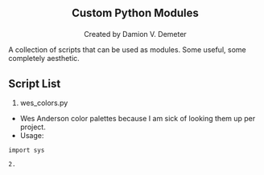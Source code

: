 ## <p align="center">Custom Python Modules</p>    
<p align="center"> Created by Damion V. Demeter</p>   

A collection of scripts that can be used as modules. Some useful, some completely aesthetic.

## Script List
1. wes_colors.py   
 * Wes Anderson color palettes because I am sick of looking them up per project.  
 * Usage:   
 ```
 import sys
 
2.  
